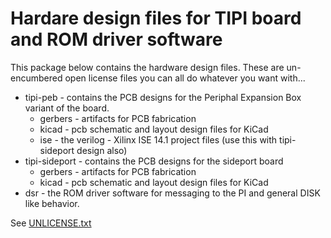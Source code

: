 # Hardare design files for TIPI board and ROM driver software

This package below contains the hardware design files. These are un-encumbered open license files you can all do whatever you want with...

* tipi-peb - contains the PCB designs for the Periphal Expansion Box variant of the board. 
  * gerbers - artifacts for PCB fabrication
  * kicad - pcb schematic and layout design files for KiCad
  * ise - the verilog - Xilinx ISE 14.1 project files (use this with tipi-sideport design also)
* tipi-sideport - contains the PCB designs for the sideport board
  * gerbers - artifacts for PCB fabrication
  * kicad - pcb schematic and layout design files for KiCad
* dsr - the ROM driver software for messaging to the PI and general DISK like behavior.

See [UNLICENSE.txt](UNLICENSE.txt)
